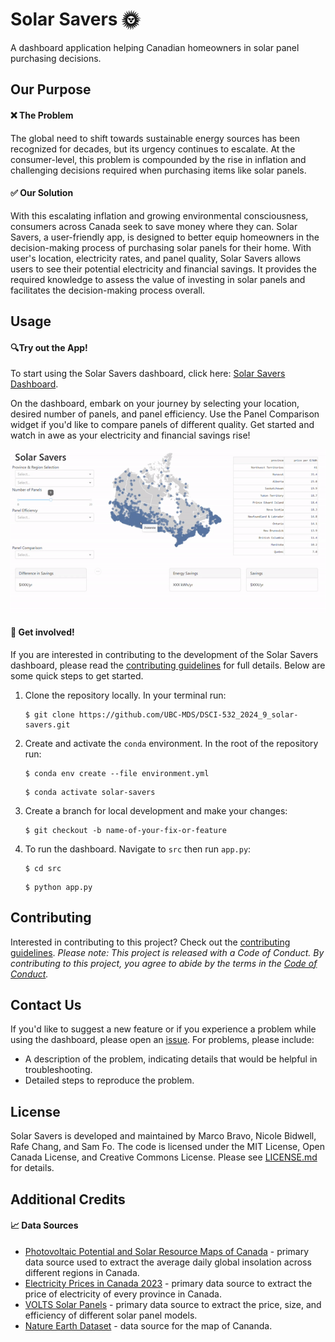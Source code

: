 # Solar Savers 🌞 

A dashboard application helping Canadian homeowners in solar panel purchasing decisions.

## Our Purpose 

#### ❌ The Problem

The global need to shift towards sustainable energy sources has been recognized for decades, but its urgency continues to escalate. At the consumer-level, this problem is compounded by the rise in inflation and challenging decisions required when purchasing items like solar panels.

#### ✅ Our Solution
With this escalating inflation and growing environmental consciousness, consumers across Canada seek to save money where they can. Solar Savers, a user-friendly app, is designed to better equip homeowners in the decision-making process of purchasing solar panels for their home. With user's location, electricity rates, and panel quality, Solar Savers allows users to see their potential electricity and financial savings. It provides the required knowledge to assess the value of investing in solar panels and facilitates the decision-making process overall. 

## Usage

#### 🔍Try out the App!

To start using the Solar Savers dashboard, click here: [Solar Savers Dashboard](https://dsci-532-2024-9-solar-savers.onrender.com/). 

On the dashboard, embark on your journey by selecting your location, desired number of panels, and panel efficiency. Use the Panel Comparison widget if you'd like to compare panels of different quality. Get started and watch in awe as your electricity and financial savings rise!

![Demo](img/demo.gif)

#### 🌱 Get involved!

If you are interested in contributing to the development of the Solar Savers dashboard, please read the [contributing guidelines](CONTRIBUTING.md) for full details. Below are some quick steps to get started. 

1. Clone the repository locally. In your terminal run:

    ```console
    $ git clone https://github.com/UBC-MDS/DSCI-532_2024_9_solar-savers.git
    ```

2. Create and activate the `conda` environment. In the root of the repository run:
    ```console
    $ conda env create --file environment.yml
    ```

    ```console
    $ conda activate solar-savers
    ```

3. Create a branch for local development and make your changes:

    ```console
    $ git checkout -b name-of-your-fix-or-feature
    ```

4. To run the dashboard. Navigate to `src` then run `app.py`: 

    ```console
    $ cd src
    ```
    ```console
    $ python app.py
    ```

## Contributing

Interested in contributing to this project? Check out the [contributing guidelines](CONTRIBUTING.md). *Please note: This project is released with a Code of Conduct. By contributing to this project, you agree to abide by the terms in the [Code of Conduct](CODE_OF_CONDUCT.md).* 

## Contact Us

If you'd like to suggest a new feature or if you experience a problem while using the dashboard, please open an [issue](https://github.com/UBC-MDS/DSCI-532_2024_9_solar-savers/issues). For problems, please include: 

- A description of the problem, indicating details that would be helpful in troubleshooting.
- Detailed steps to reproduce the problem.

## License

Solar Savers is developed and maintained by Marco Bravo, Nicole Bidwell, Rafe Chang, and Sam Fo. The code is licensed under the MIT License, Open Canada License, and Creative Commons License. Please see [LICENSE.md](LICENSE.md) for details.  

## Additional Credits

#### 📈 Data Sources 

- [Photovoltaic Potential and Solar Resource Maps of Canada](https://open.canada.ca/data/en/dataset/8b434ac7-aedb-4698-90df-ba77424a551f/resource/b4b8ede1-512c-4e6f-92af-d0ff38cf4de5) - primary data source used to extract the average daily global insolation across different regions in Canada.  
- [Electricity Prices in Canada 2023](https://www.energyhub.org/electricity-prices/#) - primary data source to extract the price of electricity of every province in Canada.
- [VOLTS Solar Panels](https://volts.ca/collections/solar-panels) - primary data source to extract the price, size, and efficiency of different solar panel models.
- [Nature Earth Dataset](https://www.naturalearthdata.com/downloads/50m-cultural-vectors/50m-admin-1-states-provinces/) - data source for the map of Cananda. 